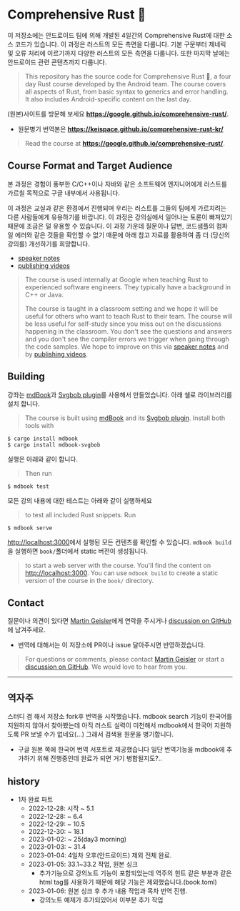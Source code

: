 # Comprehensive Rust 🦀


이 저장소에는 안드로이드 팀에 의해 개발된 4일간의 Comprehensive Rust에 대한 소스 코드가 있습니다.
이 과정은 러스트의 모든 측면을 다룹니다.
기본 구문부터 제네릭 및 오류 처리에 이르기까지 다양한 러스트의 모든 측면을 다룹니다. 
또한 마지막 날에는 안드로이드 관련 콘텐츠까지 다룹니다.
> This repository has the source code for Comprehensive Rust 🦀, a four day Rust
course developed by the Android team. The course covers all aspects of Rust,
from basic syntax to generics and error handling. It also includes
Android-specific content on the last day.

(원본)사이트를 방문해 보세요 **https://google.github.io/comprehensive-rust/**.  
* 원문병기 번역본은 **https://keispace.github.io/comprehensive-rust-kr/**
> Read the course at **https://google.github.io/comprehensive-rust/**.

## Course Format and Target Audience

본 과정은 경험이 풍부한 C/C++이나 자바와 같은 소프트웨어 엔지니어에게 러스트를 가르칠 목적으로 구글 내부에서 사용됩니다.  

이 과정은 교실과 같은 환경에서 진행되며 우리는 러스트를 그들의 팀에게 가르치려는 다른 사람들에게 유용하기를 바랍니다. 
이 과정은 강의실에서 일어나는 토론이 빠져있기 때문에 조금은 덜 유용할 수 있습니다. 
이 과정 가운데 질문이나 답변, 코드샘플의 컴파일 에러와 같은 것들을 확인할 수 없기 때문에 아래 참고 자료를 활용하여 좀 더 (당신의 강의를) 개선하기를 희망합니다.
* [speaker notes](https://github.com/google/comprehensive-rust/issues/53) 
* [publishing videos](https://github.com/google/comprehensive-rust/issues/52)
> The course is used internally at Google when teaching Rust to experienced
> software engineers. They typically have a background in C++ or Java.
> 
> The course is taught in a classroom setting and we hope it will be useful for
> others who want to teach Rust to their team. The course will be less useful for
> self-study since you miss out on the discussions happening in the classroom. You
> don't see the questions and answers and you don't see the compiler errors we
> trigger when going through the code samples. We hope to improve on this via
> [speaker notes](https://github.com/google/comprehensive-rust/issues/53) and by
> [publishing videos](https://github.com/google/comprehensive-rust/issues/52).
> 
## Building


강좌는 [mdBook](https://github.com/rust-lang/mdBook)과 [Svgbob plugin](https://github.com/boozook/mdbook-svgbob)를 사용해서 만들었습니다. 
아래 쉘로 라이브러리를 설치 합니다.
> The course is built using [mdBook](https://github.com/rust-lang/mdBook) and its [Svgbob plugin](https://github.com/boozook/mdbook-svgbob). Install both tools with

```shell
$ cargo install mdbook
$ cargo install mdbook-svgbob
```

실행은 아래와 같이 합니다.
> Then run

```shell
$ mdbook test
```

모든 강의 내용에 대한 테스트는 아래와 같이 실행하세요
> to test all included Rust snippets. Run

```shell
$ mdbook serve
```

<http://localhost:3000>에서 실행된 모든 컨텐츠를 확인할 수 있습니다. 
`mdbook build`을 실행하면 `book/`폴더에서 static 버전이 생성됩니다. 

> to start a web server with the course. You'll find the content on
> <http://localhost:3000>. You can use `mdbook build` to create a static version
> of the course in the `book/` directory.


## Contact

질문이나 의견이 있다면 [Martin Geisler](mailto:mgeisler@google.com)에게 연락을 주시거나 
[discussion on GitHub](https://github.com/google/comprehensive-rust/discussions)에 남겨주세요.
* 번역에 대해서는 이 저장소에 PR이나 issue 달아주시면 반영하겠습니다. 

> For questions or comments, please contact [Martin Geisler](mailto:mgeisler@google.com) or start a [discussion on GitHub](https://github.com/google/comprehensive-rust/discussions). We would love to hear from you.

---
## 역자주
스터디 겸 해서 저장소 fork후 번역을 시작했습니다.
mdbook search 기능이 한국어를 지원하지 않아서 찾아봤는데 아직 러스트 실력이 미천해서 mdbook에서 한국어 지원하도록 PR 보낼 수가 없네요(...) 그래서 검색용 원문을 병기합니다.
- 구글 원본 쪽에 한국어 번역 서포트로 제공했습니다 일단 번역기능을 mdbook에 추가하기 위해 진행중인데 완료가 되면 거기 병합될지도?..

## history
- 1차 완료 파트
    - 2022-12-28: 시작 ~ 5.1
    - 2022-12-28: ~ 6.4
    - 2022-12-29: ~ 10.5
    - 2022-12-30: ~ 18.1
    - 2023-01-02: ~ 25(day3 morning)
    - 2023-01-03: ~ 31.4
    - 2023-01-04: 4일차 오후(안드로이드) 제외 전체 완료. 
    - 2023-01-05: 33.1~33.2 작업, 원본 싱크
        - 추가기능으로 강의노트 기능이 포함되었는데 역주의 힌트 같은 부분과 같은 html tag를 사용하기 때문에 해당 기능은 제외했습니다.(book.toml)
    - 2023-01-06: 원본 싱크 후 추가 내용 작업과 목차 번역 진행.
        - 강의노트 예제가 추가되있어서 이부분 추가 작업